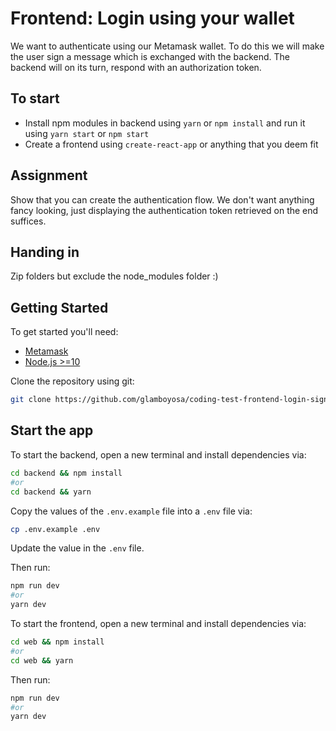 # Frontend: Login using your wallet

We want to authenticate using our Metamask wallet. To do this we will make the user sign a message which is exchanged with the backend. The backend will on its turn, respond with an authorization token.

## To start

- Install npm modules in backend using `yarn` or `npm install` and run it using `yarn start` or `npm start`
- Create a frontend using `create-react-app` or anything that you deem fit

## Assignment

Show that you can create the authentication flow. We don't want anything fancy looking, just displaying the authentication token retrieved on the end suffices.

## Handing in

Zip folders but exclude the node_modules folder :)

## Getting Started

To get started you'll need:

- [Metamask](https://metamask.io/download.html)
- [Node.js >=10](https://nodejs.org/en/download/)

Clone the repository using git:

```bash
git clone https://github.com/glamboyosa/coding-test-frontend-login-sign.git
```

## Start the app

To start the backend, open a new terminal and install dependencies via:

```bash
cd backend && npm install
#or
cd backend && yarn
```

Copy the values of the `.env.example` file into a `.env` file via:

```bash
cp .env.example .env
```

Update the value in the `.env` file.

Then run:

```bash
npm run dev
#or
yarn dev
```

To start the frontend, open a new terminal and install dependencies via:

```bash
cd web && npm install
#or
cd web && yarn
```

Then run: 
```bash 
npm run dev 
#or 
yarn dev
```
